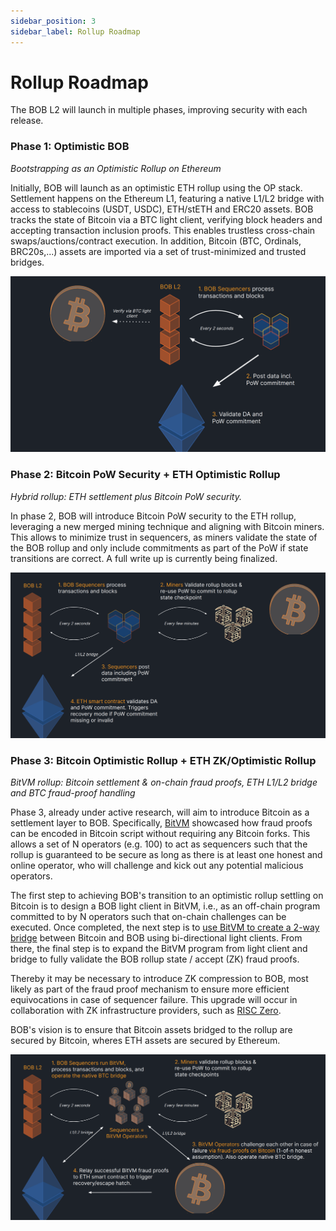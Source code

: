 ```yaml
---
sidebar_position: 3
sidebar_label: Rollup Roadmap
---
```


# Rollup Roadmap

The BOB L2 will launch in multiple phases, improving security with each release.

### Phase 1: Optimistic BOB

_Bootstrapping as an Optimistic Rollup on Ethereum_

Initially, BOB will launch as an optimistic ETH rollup using the OP stack.
Settlement happens on the Ethereum L1, featuring a native L1/L2 bridge with access to stablecoins (USDT, USDC), ETH/stETH and ERC20 assets.
BOB tracks the state of Bitcoin via a BTC light client, verifying block headers and accepting transaction inclusion proofs. This enables trustless cross-chain swaps/auctions/contract execution. In addition, Bitcoin (BTC, Ordinals, BRC20s,...) assets are imported via a set of trust-minimized and trusted bridges.

![Optimistic BOB](optimistic-bob.png)

### Phase 2: Bitcoin PoW Security + ETH Optimistic Rollup

_Hybrid rollup: ETH settlement plus Bitcoin PoW security._

In phase 2, BOB will introduce Bitcoin PoW security to the ETH rollup, leveraging a new merged mining technique and aligning with Bitcoin miners. This allows to minimize trust in sequencers, as miners validate the state of the BOB rollup and only include commitments as part of the PoW if state transitions are correct. A full write up is currently being finalized.

![Merged BOB](merged-bob.png)

### Phase 3: Bitcoin Optimistic Rollup + ETH ZK/Optimistic Rollup

_BitVM rollup: Bitcoin settlement & on-chain fraud proofs, ETH L1/L2 bridge and BTC fraud-proof handling_

Phase 3, already under active research, will aim to introduce Bitcoin as a settlement layer to BOB. Specifically, [BitVM](https://bitvm.org/bitvm.pdf) showcased how fraud proofs can be encoded in Bitcoin script without requiring any Bitcoin forks. This allows a set of N operators (e.g. 100) to act as sequencers such that the rollup is guaranteed to be secure as long as there is at least one honest and online operator, who will challenge and kick out any potential malicious operators.

The first step to achieving BOB's transition to an optimistic rollup settling on Bitcoin is to design a BOB light client in BitVM, i.e., as an off-chain program committed to by N operators such that on-chain challenges can be executed. Once completed, the next step is to [use BitVM to create a 2-way bridge](https://github.com/BitVM/BitVM/blob/main/docs/sidechain_bridges.md) between Bitcoin and BOB using bi-directional light clients. From there, the final step is to expand the BitVM program from light client and bridge to fully validate the BOB rollup state / accept (ZK) fraud proofs.

Thereby it may be necessary to introduce ZK compression to BOB, most likely as part of the fraud proof mechanism to ensure more efficient equivocations in case of sequencer failure. This upgrade will occur in collaboration with ZK infrastructure providers, such as [RISC Zero](https://www.risczero.com/news/altlayer-zkfraudproofs).

BOB's vision is to ensure that Bitcoin assets bridged to the rollup are secured by Bitcoin, wheres ETH assets are secured by Ethereum.

![BitVM BOB](bitvm-bob.png)
